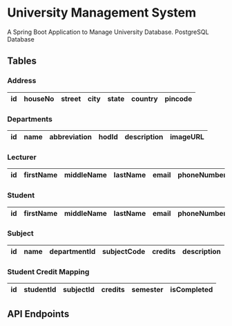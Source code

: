 # University Management System
A Spring Boot Application to Manage University Database.
PostgreSQL Database

## Tables
### Address
| id | houseNo | street | city | state | country | pincode |
|----|---------|--------|------|-------|---------|---------|
### Departments
| id | name | abbreviation | hodId | description | imageURL |
|----|------|--------------|-------|-------------|----------|
### Lecturer
| id | firstName | middleName | lastName | email | phoneNumber | gender | addressId | dateOfBirth | profilePictureURL | employeeId | departmentId |
|----|-----------|------------|----------|-------|-------------|--------|-----------|-------------|-------------------|------------|--------------|
### Student
| id | firstName | middleName | lastName | email | phoneNumber | gender | addressId | dateOfBirth | profilePictureURL | rollNumber | departmentId |
|----|-----------|------------|----------|-------|-------------|--------|-----------|-------------|-------------------|------------|--------------|
### Subject
| id | name | departmentId | subjectCode | credits | description |
|----|------|--------------|-------------|---------|-------------|
### Student Credit Mapping
| id | studentId | subjectId | credits | semester | isCompleted |
|----|-----------|-----------|---------|----------|-------------|

## API Endpoints
